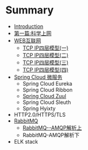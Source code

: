 # Summary

* [Introduction](README.md)
* [第一篇:科学上网](第一篇科学上网.md)
* [WEB互联网](互联网.md)
  * [TCP IP四层模型\(一\)](tcpip.md)
  * [TCP IP四层模型\(二\)](tcpip四层模型二.md)
  * [TCP IP四层模型\(三\)](tcp-ip四层模型三.md)
  * [TCP IP四层模型\(四\)](tcp-ip四层模型四.md)
* [Spring Cloud 微服务](spring-cloud-wei-fu-wu.md)
  * Spring Cloud Eureka
  * Spring Cloud Ribbon
  * [Spring Cloud Zuul](spring-cloud-wei-fu-wu/spring-cloud-zuul.md)
  * Spring Cloud Sleuth
  * Spring Hyixty
* HTTP2.0/HTTPS/TLS
* [RabbitMQ](rabbitmq.md)
  * [RabbitMQ--AMQP解析上](rabbitmq/rabbitmq-amqpjie-xi-shang.md)
  * RabbitMQ-AMQP解析下
* ELK stack

